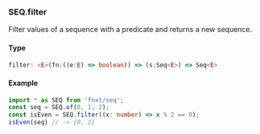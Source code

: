 ### SEQ.filter
Filter values of a sequence with a predicate and returns a new sequence.

#### Type
```ts
filter: <E>(fn:((e:E) => boolean)) => (s:Seq<E>) => Seq<E>
```

#### Example
```ts
import * as SEQ from 'fnxt/seq';
const seq = SEQ.of(0, 1, 2);
const isEven = SEQ.filter((x: number) => x % 2 == 0);
isEven(seq) // -> {0, 2}
```
